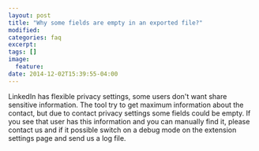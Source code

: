 ```yaml
---
layout: post
title: "Why some fields are empty in an exported file?"
modified:
categories: faq
excerpt:
tags: []
image:
  feature:
date: 2014-12-02T15:39:55-04:00
---
```


LinkedIn has flexible privacy settings, some users don't want share sensitive information. The tool try to get maximum information about the contact, but due to contact privacy settings some fields could be empty. 
If you see that user has this information and you can manually find it, please contact us and if it possible switch on a debug mode on the extension settings page and send us a log file.  
